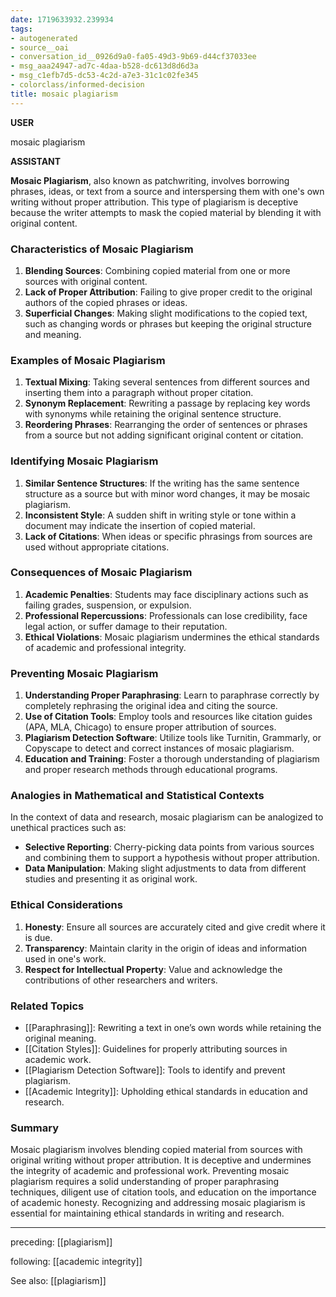 ```yaml
---
date: 1719633932.239934
tags:
- autogenerated
- source__oai
- conversation_id__0926d9a0-fa05-49d3-9b69-d44cf37033ee
- msg_aaa24947-ad7c-4daa-b528-dc613d8d6d3a
- msg_c1efb7d5-dc53-4c2d-a7e3-31c1c02fe345
- colorclass/informed-decision
title: mosaic plagiarism
---
```


**USER**

mosaic plagiarism


**ASSISTANT**

**Mosaic Plagiarism**, also known as patchwriting, involves borrowing phrases, ideas, or text from a source and interspersing them with one's own writing without proper attribution. This type of plagiarism is deceptive because the writer attempts to mask the copied material by blending it with original content.

### Characteristics of Mosaic Plagiarism

1. **Blending Sources**: Combining copied material from one or more sources with original content.
2. **Lack of Proper Attribution**: Failing to give proper credit to the original authors of the copied phrases or ideas.
3. **Superficial Changes**: Making slight modifications to the copied text, such as changing words or phrases but keeping the original structure and meaning.

### Examples of Mosaic Plagiarism

1. **Textual Mixing**: Taking several sentences from different sources and inserting them into a paragraph without proper citation.
2. **Synonym Replacement**: Rewriting a passage by replacing key words with synonyms while retaining the original sentence structure.
3. **Reordering Phrases**: Rearranging the order of sentences or phrases from a source but not adding significant original content or citation.

### Identifying Mosaic Plagiarism

1. **Similar Sentence Structures**: If the writing has the same sentence structure as a source but with minor word changes, it may be mosaic plagiarism.
2. **Inconsistent Style**: A sudden shift in writing style or tone within a document may indicate the insertion of copied material.
3. **Lack of Citations**: When ideas or specific phrasings from sources are used without appropriate citations.

### Consequences of Mosaic Plagiarism

1. **Academic Penalties**: Students may face disciplinary actions such as failing grades, suspension, or expulsion.
2. **Professional Repercussions**: Professionals can lose credibility, face legal action, or suffer damage to their reputation.
3. **Ethical Violations**: Mosaic plagiarism undermines the ethical standards of academic and professional integrity.

### Preventing Mosaic Plagiarism

1. **Understanding Proper Paraphrasing**: Learn to paraphrase correctly by completely rephrasing the original idea and citing the source.
2. **Use of Citation Tools**: Employ tools and resources like citation guides (APA, MLA, Chicago) to ensure proper attribution of sources.
3. **Plagiarism Detection Software**: Utilize tools like Turnitin, Grammarly, or Copyscape to detect and correct instances of mosaic plagiarism.
4. **Education and Training**: Foster a thorough understanding of plagiarism and proper research methods through educational programs.

### Analogies in Mathematical and Statistical Contexts

In the context of data and research, mosaic plagiarism can be analogized to unethical practices such as:

- **Selective Reporting**: Cherry-picking data points from various sources and combining them to support a hypothesis without proper attribution.
- **Data Manipulation**: Making slight adjustments to data from different studies and presenting it as original work.

### Ethical Considerations

1. **Honesty**: Ensure all sources are accurately cited and give credit where it is due.
2. **Transparency**: Maintain clarity in the origin of ideas and information used in one's work.
3. **Respect for Intellectual Property**: Value and acknowledge the contributions of other researchers and writers.

### Related Topics

- [[Paraphrasing]]: Rewriting a text in one’s own words while retaining the original meaning.
- [[Citation Styles]]: Guidelines for properly attributing sources in academic work.
- [[Plagiarism Detection Software]]: Tools to identify and prevent plagiarism.
- [[Academic Integrity]]: Upholding ethical standards in education and research.

### Summary

Mosaic plagiarism involves blending copied material from sources with original writing without proper attribution. It is deceptive and undermines the integrity of academic and professional work. Preventing mosaic plagiarism requires a solid understanding of proper paraphrasing techniques, diligent use of citation tools, and education on the importance of academic honesty. Recognizing and addressing mosaic plagiarism is essential for maintaining ethical standards in writing and research.


---

preceding: [[plagiarism]]  


following: [[academic integrity]]

See also: [[plagiarism]]